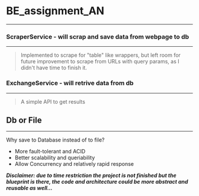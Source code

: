 # BE_assignment_AN
---

### ScraperService - will scrap and save data from webpage to db
---
> Implemented to scrape for "table" like wrappers, but left room for future improvement to scrape from URLs with query params, as I didn't have time to finish it. 

### ExchangeService - will retrive data from db
---
> A simple API to get results

## Db or File
---
Why save to Database instead of to file?

- More fault-tolerant and ACID
- Better scalability and queriability
- Allow Concurrency and relatively rapid response

***Disclaimer: due to time restriction the project is not finished but the blueprint is there, the code and architecture could be more abstract and reusable as well...***